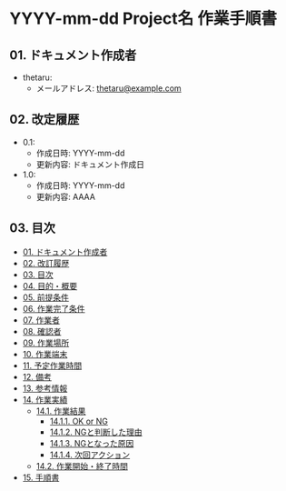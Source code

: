 # YYYY-mm-dd Project名 作業手順書
## 01. ドキュメント作成者
- thetaru:
  - メールアドレス: thetaru@example.com

## 02. 改定履歴

- 0.1:
  - 作成日時: YYYY-mm-dd
  - 更新内容: ドキュメント作成日
- 1.0:
  - 作成日時: YYYY-mm-dd
  - 更新内容: AAAA

## 03. 目次
- [01. ドキュメント作成者](#01-ドキュメント作成者)
- [02. 改訂履歴](#02-改訂履歴)
- [03. 目次](#03-目次)
- [04. 目的・概要](#04-目的・概要)
- [05. 前提条件](#05-前提条件)
- [06. 作業完了条件](#06-作業完了条件)
- [07. 作業者](#07-作業者)
- [08. 確認者](#08-確認者)
- [09. 作業場所](#09-作業場所)
- [10. 作業端末](#10-作業端末)
- [11. 予定作業時間](#11-予定作業時間)
- [12. 備考](#12-備考)
- [13. 参考情報](#13-参考情報)
- [14. 作業実績](#14-作業実績)
  - [14.1. 作業結果](#141-作業結果)
    - [14.1.1. OK or NG](#1411-ok-or-ng)
    - [14.1.2. NGと判断した理由](#1412-ngと判断した理由)
    - [14.1.3. NGとなった原因](#1413-ngとなった原因)
    - [14.1.4. 次回アクション](#1414-次回アクション)
  - [14.2. 作業開始・終了時間](#142-作業開始終了時間)
- [15. 手順書](#15-手順書)
